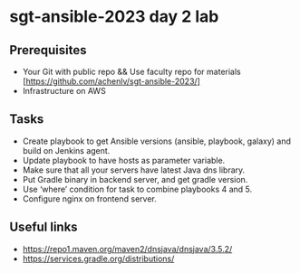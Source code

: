 # sgt-ansible-2023 day 2 lab

## Prerequisites
- Your Git with public repo && Use faculty repo for materials [https://github.com/achenlv/sgt-ansible-2023/]
- Infrastructure on AWS

## Tasks
- Create playbook to get Ansible versions (ansible, playbook, galaxy) and build on Jenkins agent.
- Update playbook to have hosts as parameter variable.
- Make sure that all your servers have latest Java dns library.
- Put Gradle binary in backend server, and get gradle version.
- Use ‘where’ condition for task to combine playbooks 4 and 5.
- Configure nginx on frontend server.

## Useful links
-  https://repo1.maven.org/maven2/dnsjava/dnsjava/3.5.2/
- https://services.gradle.org/distributions/
